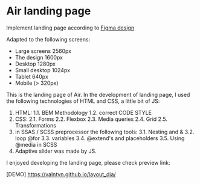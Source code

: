 # Air landing page
Implement landing page according to [Figma design](https://www.figma.com/file/7qwsWggv9BAxMi2VPhBuPr/Air-(formerly-Dia)?node-id=9138%3A35)

Adapted  to the following screens:
- Large screens 2560px
- The design 1600px
- Desktop 1280px
- Small desktop 1024px
- Tablet 640px
- Mobile (> 320px)

This is the landing page of Air.
In the development of landing page, I used the following technologies of HTML and CSS, a little bit of JS:

1. HTML:
  1.1. BEM Methodology
  1.2. correct CODE STYLE
2. CSS:
  2.1. Forms
  2.2. Flexbox
  2.3. Media queries
  2.4. Grid
  2.5. Transformations
3. in SSAS / SCSS preprocessor the following tools:
  3.1. Nesting and &
  3.2. loop @for
  3.3. variables
  3.4. @extend's and placeholders
  3.5. Using @media in SCSS
4. Adaptive slider was made by JS.

I enjoyed developing the landing page, please check
preview link:

[DEMO] https://valntyn.github.io/layout_dia/
